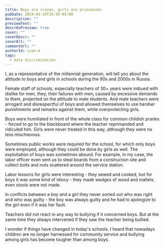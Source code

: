 ```yaml
---
title: Boys are slaves, girls are princesses
pubDate: 2024-04-19T16:55-03:00
description: ""
previewText: ""
descrAsPreview: true
cover: ""
coverDescr: ""
coverAlt: ""
commentUrl: ""
authorId: ivan-k
tags:
  - male discrimination
---
```

I, as a representative of the millennial generation, will tell you about the attitude to boys and girls in schools during the 90s and 2000s in Russia.

Female staff of schools, especially teachers of 30+ years were imbued with dislike for men, they, their failures with men, caused by excessive demands to them, projected on the attitude to male students. And male teachers were arrogant and disrespectful of boys and allowed themselves to use harsher punishments and remarks against them, while overprotecting girls.

Boys were humiliated in front of the whole class for common childish pranks - forced to go to the blackboard where the teacher reprimanded and ridiculed him. Girls were never treated in this way, although they were no less mischievous.

Sometimes public works were required for the school, for which only boys were employed, although they could be done by girls as well. The exploitation of boys was sometimes absurd. For example, in my case, the labor officer even sent us to steal boards from a construction site and collect bolts and nuts scattered around the service station.

Labor lessons for girls were interesting - they sewed and cooked, but for boys it was some kind of idiocy - they made wedges of wood and mallets, even stools were not made.

In conflicts between a boy and a girl they never sorted out who was right and who was guilty - the boy was always guilty and he had to apologize to the girl even if it was her fault.

Teachers did not react in any way to bullying if it concerned boys. But at the same time they always intervened if they saw the teacher being bullied.

I wonder if things have changed in today's schools. I heard that nowadays children are no longer harnessed for community service and bullying among girls has become tougher than among boys.

